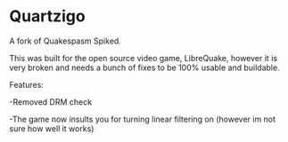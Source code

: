 # Quartzigo
A fork of Quakespasm Spiked.

This was built for the open source video game, LibreQuake, however it is very broken and needs a bunch of fixes to be 100% usable and buildable.

Features:

-Removed DRM check

-The game now insults you for turning linear filtering on (however im not sure how well it works)
